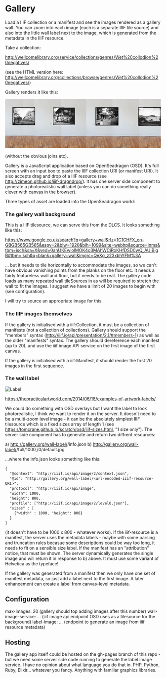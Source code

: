 # Gallery

Load a IIIF collection or a manifest and see the images rendered as a gallery wall. You can zoom into each image (each is a separate IIIF tile source) and also into the little wall label next to the image, which is generated from the metadata in the IIIF resource.

Take a collection:

http://wellcomelibrary.org/service/collections/genres/Wet%20collodion%20negatives/

(see the HTML version here: http://wellcomelibrary.org/collections/browse/genres/Wet%20collodion%20negatives/)

Gallery renders it like this:

![Wall](/wall.jpg?raw=true "Wall")

(without the obvious joins etc).

Gallery is a JavaScript application based on OpenSeadragon (OSD). It's full screen with an input box to paste the IIIF collection URI (or manifest URI). It also accepts drag and drop of a IIIF resource (see http://zimeon.github.io/iiif-dragndrop/). It has one server side component to generate a photorealistic wall label (unless you can do something really clever with canvas in the browser).

Three types of asset are loaded into the OpenSeadragon world:

### The gallery wall background

This is a IIIF tilesource, we can serve this from the DLCS. It looks something like this:

https://www.google.co.uk/search?q=gallery+wall&rlz=1C1CHFX_en-GBGB565GB565&espv=2&biw=1920&bih=1099&site=webhp&source=lnms&tbm=isch&sa=X&ved=0ahUKEwiolMOK4o3MAhWCiRoKHfDSD0wQ_AUIBigB#tbm=isch&q=blank+gallery+wall&imgrc=QeXg_z23xbhYFM%3A

... but it needs to tile horizontally to accommodate the images, so we can't have obvious vanishing points from the planks on the floor etc. It needs a fairly featureless wall and floor, but it needs to be real. The gallery code loads as many repeated wall tileSources in as will be required to stretch the wall to fit the images. I suggest we have a limit of 20 images to begin with (see configuration).

I will try to source an appropriate image for this.

### The IIIF images themselves

If the gallery is initialised with a iiif:Collection, it must be a collection of manifests (not a collection of collections). Gallery should support the "members" syntax (http://iiif.io/api/presentation/2.1/#members-1) as well as the older "manifests" syntax. The gallery should dereference each manifest (up to 20), and use the iiif image API service on the first image of the first canvas. 

If the gallery is initialised with a iiif:Manifest, it should render the first 20 images in the first sequence.

### The wall label 

![Label](https://upload.wikimedia.org/wikipedia/commons/thumb/7/78/Wayne-Thiebaud---De-Young-1_label.jpg/512px-Wayne-Thiebaud---De-Young-1_label.jpg?raw=true "Label")

https://thepracticalartworld.com/2014/06/18/examples-of-artwork-labels/

We could do something with OSD overlays but I want the label to look photorealistic, I think we want to render it on the server. It doesn't need to be a multi-zoom level image - it can be the absolutely simplest IIIF tilesource which is a fixed sizes array of length 1 (see https://tomcrane.github.io/scratch/osd/iiif-sizes.html, "1 size only"). The server side component has to generate and return two diffrent resources:

a) http://gallery.org/wall-label/<url-encoded-iiif-resource-URI>/info.json
b) http://gallery.org/wall-label/<url-encoded-iiif-resource-URI>/full/1000,/0/default.jpg

...where the info.json looks something like this:

```
{
  "@context": "http://iiif.io/api/image/2/context.json",
  "@id": "http://gallery.org/wall-label/<url-encoded-iiif-resource-URI>",
  "protocol": "http://iiif.io/api/image",
  "width": 1000,
  "height": 800,
  "profile": ["http://iiif.io/api/image/2/level0.json"],
  "sizes" : [
    {"width" : 1000, "height": 800}
  ]
}
```

(it doesn't have to be 1000 x 800 - whatever works). If the iiif-resource is a manifest, the server uses the metadata labels - maybe with some parsing and truncation rules becasue some descriptions could be way too long, it needs to fit on a sensible size label. If the manifest has an "attribution" notice, that must be shown. The server dynamically generates the single image and will return it in response to b) above. It must use some variant of Helvetica as the typeface! 

If the gallery was generated from a manifest then we only have one set of manifest metadata, so just add a label next to the first image. A later enhancement can create a label from canvas-level metadata.


## Configuration

max-images: 20 (gallery should top adding images after this number)
wall-image-service: ... (iiif image api endpoint OSD uses as a tilesource for the background)
label-image: ... (endpoint to generate an image from iiif resource metadata)

## Hosting

The gallery app itself could be hosted on the gh-pages branch of this repo - but we need some server side code running to generate the label image service. I have no opinion about what language you do that in. PHP, Python, Ruby, Elixir... whatever you fancy. Anything with familiar graphics libraries.
